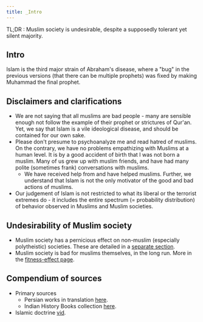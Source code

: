 ```yaml
---
title: _Intro
---
```


TL;DR : Muslim society is undesirable, despite a supposedly tolerant yet silent majority.

## Intro
Islam is the third major strain of Abraham's disease, where a "bug" in the previous versions (that there can be multiple prophets) was fixed by making Muhammad the final prophet. 

## Disclaimers and clarifications

- We are not saying that all muslims are bad people - many are sensible enough not follow the example of their prophet or strictures of Qur'an. Yet, we say that Islam is a vile ideological disease, and should be contained for our own sake.
- Please don't presume to psychoanalyze me and read hatred of muslims. On the contrary, we have no problems empathizing with Muslims at a human level. It is by a good accident of birth that I was not born a muslim. Many of us grew up with muslim friends, and have had many polite (sometimes frank) conversations with muslims.
    - We have received help from and have helped muslims. Further, we understand that Islam is not the only motivator of the good and bad actions of muslims.
- Our judgement of Islam is not restricted to what its liberal or the terrorist extremes do - it includes the entire spectrum (= probability distribution) of behavior observed in Muslims and Muslim societies.

## Undesirability of Muslim society

- Muslim society has a pernicious effect on non-muslim (especially polytheistic) societies. These are detailed in a [separate section](../constituent-subversion/).
- Muslim society is bad for muslims themselves, in the long run. More in the [fitness-effect page](../fitness-effect/).


## Compendium of sources

- Primary sources
    - Persian works in translation [here](http://persian.packhum.org/persian/main?url=pf%3Ffile%3D80201017%26ct%3D116%26rqs%3D96%26rqs%3D97%26rqs%3D145%26rqs%3D146%26rqs%3D211%26rqs%3D212%26rqs%3D272%26rqs%3D273).
    - Indian History Books collection [here](http://indianhistorybooks.wordpress.com/page/6/).
- Islamic doctrine [vid](http://www.jewsnews.co.il/2015/05/09/islam-the-video-that-the-west-needs-to-watch-the-video-the-religion-of-peace-desperately-doesnt-want-you-to/).